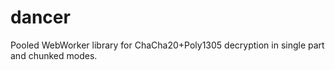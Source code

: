 # dancer
Pooled WebWorker library for ChaCha20+Poly1305 decryption in single part and chunked modes.

